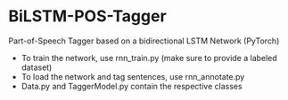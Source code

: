 # BiLSTM-POS-Tagger
Part-of-Speech Tagger based on a bidirectional LSTM Network (PyTorch)

- To train the network, use rnn_train.py (make sure to provide a labeled dataset)
- To load the network and tag sentences, use rnn_annotate.py
- Data.py and TaggerModel.py contain the respective classes
